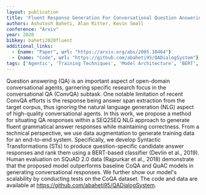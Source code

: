 ```yaml
---
layout: publication
title: 'Fluent Response Generation For Conversational Question Answering'
authors: Ashutosh Baheti, Alan Ritter, Kevin Small
conference: "Arxiv"
year: 2020
bibkey: baheti2020fluent
additional_links:
  - {name: "Paper", url: "https://arxiv.org/abs/2005.10464"}
  - {name: "Code", url: "https://github.com/abaheti95/QADialogSystem"}
tags: ['Agentic', 'Training Techniques', 'Model Architecture', 'BERT', 'Has Code', 'Applications']
---
```

Question answering (QA) is an important aspect of open-domain conversational
agents, garnering specific research focus in the conversational QA (ConvQA)
subtask. One notable limitation of recent ConvQA efforts is the response being
answer span extraction from the target corpus, thus ignoring the natural
language generation (NLG) aspect of high-quality conversational agents. In this
work, we propose a method for situating QA responses within a SEQ2SEQ NLG
approach to generate fluent grammatical answer responses while maintaining
correctness. From a technical perspective, we use data augmentation to generate
training data for an end-to-end system. Specifically, we develop Syntactic
Transformations (STs) to produce question-specific candidate answer responses
and rank them using a BERT-based classifier (Devlin et al., 2019). Human
evaluation on SQuAD 2.0 data (Rajpurkar et al., 2018) demonstrate that the
proposed model outperforms baseline CoQA and QuAC models in generating
conversational responses. We further show our model's scalability by conducting
tests on the CoQA dataset. The code and data are available at
https://github.com/abaheti95/QADialogSystem.
